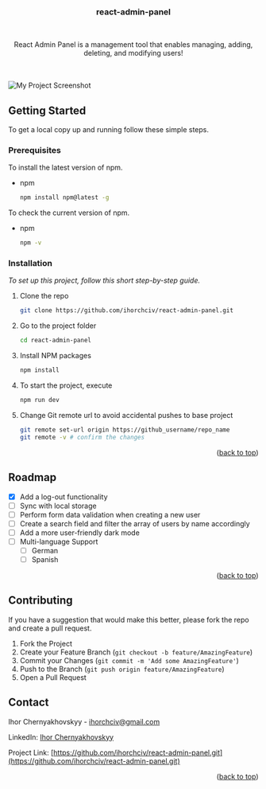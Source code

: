 <a id="readme-top"></a>

<!-- PROJECT NAME -->

  <h3 align="center">react-admin-panel</h3>
  <br />

  <p align="center">
    React Admin Panel is a management tool that enables managing, adding, deleting, and modifying users!
    <br />
    <br />
    <br />

![My Project Screenshot](https://raw.githubusercontent.com/ihorchciv/react-admin-panel/master/public/screenshotimg.png)

<!-- GETTING STARTED -->

## Getting Started

To get a local copy up and running follow these simple steps.

### Prerequisites

To install the latest version of npm.

- npm
  ```sh
  npm install npm@latest -g
  ```

To check the current version of npm.

- npm
  ```sh
  npm -v
  ```

### Installation

_To set up this project, follow this short step-by-step guide._

1. Clone the repo
   ```sh
   git clone https://github.com/ihorchciv/react-admin-panel.git
   ```
2. Go to the project folder
   ```sh
   cd react-admin-panel
   ```
3. Install NPM packages
   ```sh
   npm install
   ```
4. To start the project, execute
   ```sh
   npm run dev
   ```
5. Change Git remote url to avoid accidental pushes to base project
   ```sh
   git remote set-url origin https://github_username/repo_name
   git remote -v # confirm the changes
   ```

<p align="right">(<a href="#readme-top">back to top</a>)</p>

<!-- ROADMAP -->

## Roadmap

- [x] Add a log-out functionality
- [ ] Sync with local storage
- [ ] Perform form data validation when creating a new user
- [ ] Create a search field and filter the array of users by name accordingly
- [ ] Add a more user-friendly dark mode
- [ ] Multi-language Support
  - [ ] German
  - [ ] Spanish

<p align="right">(<a href="#readme-top">back to top</a>)</p>

<!-- CONTRIBUTING -->

## Contributing

If you have a suggestion that would make this better, please fork the repo and create a pull request.

1. Fork the Project
2. Create your Feature Branch (`git checkout -b feature/AmazingFeature`)
3. Commit your Changes (`git commit -m 'Add some AmazingFeature'`)
4. Push to the Branch (`git push origin feature/AmazingFeature`)
5. Open a Pull Request

<!-- CONTACT -->

## Contact

Ihor Chernyakhovskyy - ihorchciv@gmail.com

LinkedIn: [Ihor Chernyakhovskyy](https://www.linkedin.com/in/ihor-chernyakhovskyy-9659b525a)

Project Link: [https://github.com/ihorchciv/react-admin-panel.git](https://github.com/ihorchciv/react-admin-panel.git)

<p align="right">(<a href="#readme-top">back to top</a>)</p>
